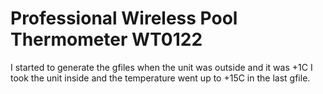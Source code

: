 # Professional Wireless Pool Thermometer WT0122

I started to generate the gfiles when the unit was outside and it was +1C
I took the unit inside and the temperature went up to +15C in the last
gfile.
